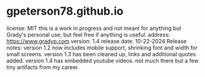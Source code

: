 # gpeterson78.github.io
license: MIT this is a work in progress and not meant for anything but Grady's personal use; but feel free if anything is useful.
address: https://www.gradyp.com
version: 1.4
release date: 10-22-2024
Release notes: 
version 1.2 now includes mobile support, shrinking font and width for small screens.
version 1.3 has been cleaned up, links and additional quotes added.
version 1.4 has embedded youtube videos.  not much there but a few tiny artifacts from my career.
